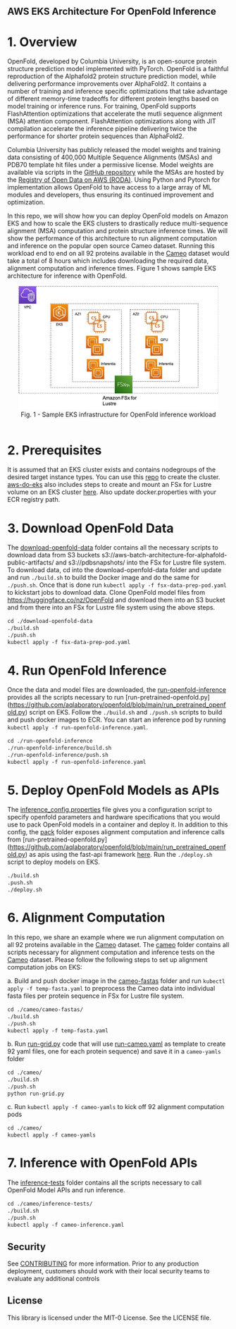 ## AWS EKS Architecture For OpenFold Inference

# 1. Overview
OpenFold, developed by Columbia University, is an open-source protein structure prediction model implemented with PyTorch. OpenFold is a faithful reproduction of the Alphafold2 protein structure prediction model, while delivering performance improvements over AlphaFold2. It contains a number of training and inference specific optimizations that take advantage of different memory-time tradeoffs for different protein lengths based on model training or inference runs. For training, OpenFold supports FlashAttention optimizations that accelerate the mutli sequence alignment (MSA) attention component. FlashAttention optimizations along with JIT compilation accelerate the inference pipeline delivering twice the performance for shorter protein sequences than AlphaFold2.

Columbia University has publicly released the model weights and training data consisting of 400,000 Multiple Sequence Alignments (MSAs) and PDB70 template hit files under a permissive license. Model weights are available via scripts in the [GitHub repository](https://github.com/aqlaboratory/openfold/blob/main/README.md) while the MSAs are hosted by the [Registry of Open Data on AWS (RODA)](https://registry.opendata.aws/openfold/). Using Python and Pytorch for implementation allows OpenFold to have access to a large array of ML modules and developers, thus ensuring its continued improvement and optimization.

In this repo, we will show how you can deploy OpenFold models on Amazon EKS and how to scale the EKS clusters to drastically reduce multi-sequence alignment (MSA) computation and protein structure inference times. We will show the performance of this architecture to run alignment computation and inference on the popular open source Cameo dataset. Running this workload end to end on all 92 proteins available in the [Cameo](https://www.cameo3d.org/) dataset would take a total of 8 hours which includes downloading the required data, alignment computation and inference times. Figure 1 shows sample EKS architecture for inference with OpenFold.

<div align="center">
<img src="./Achitecture.png" width="90%">
<br/>
Fig. 1 - Sample EKS infrastructure for OpenFold inference workload
</div>
<br/>


# 2. Prerequisites
It is assumed that an EKS cluster exists and contains nodegroups of the desired target instance types. You can use this [repo](https://github.com/aws-samples/aws-do-eks) to create the cluster. [aws-do-eks](https://github.com/aws-samples/aws-do-eks) also includes steps to create and mount an FSx for Lustre volume on an EKS cluster [here](https://github.com/aws-samples/aws-do-eks/tree/main/Container-Root/eks/deployment/csi/fsx). Also update docker.properties with your ECR registry path.

# 3. Download OpenFold Data
The [download-openfold-data](https://github.com/aws-samples/aws-do-openfold-inference/tree/main/download-openfold-data) folder contains all the necessary scripts to download data from S3 buckets s3://aws-batch-architecture-for-alphafold-public-artifacts/ and s3://pdbsnapshots/ into the FSx for Lustre
file system. To download data, cd into the download-openfold-data folder and update <ECR-registry-path> and run `./build.sh` to build the Docker image and do the same for `./push.sh`. Once that is done run `kubectl apply -f fsx-data-prep-pod.yaml` to kickstart jobs to download data. Clone OpenFold model files from https://huggingface.co/nz/OpenFold and download them into an S3 bucket and from there into an FSx for Lustre file system using the above steps. 
  
```console
cd ./download-openfold-data
./build.sh
./push.sh
kubectl apply -f fsx-data-prep-pod.yaml
```
  
# 4. Run OpenFold Inference
Once the data and model files are downloaded, the [run-openfold-inference](https://github.com/aws-samples/aws-do-openfold-inference/tree/main/run-openfold-inference) provides all the scripts necessary to run [run-pretrained-openfold.py] (https://github.com/aqlaboratory/openfold/blob/main/run_pretrained_openfold.py) script on EKS. Follow the `./build.sh` and `./push.sh` scripts to build and push docker images to ECR. You can start an inference pod by running `kubectl apply -f run-openfold-inference.yaml`.
 
```console
cd ./run-openfold-inference
./run-openfold-inference/build.sh
./run-openfold-inference/push.sh
kubectl apply -f run-openfold-inference.yaml
```
  
# 5. Deploy OpenFold Models as APIs
The [inference_config.properties](https://github.com/aws-samples/aws-do-openfold-inference/blob/main/inference_config.properties) file gives you a configuration script to specify openfold parameters and hardware specifications that you would use to pack OpenFold models in a container and deploy it. In addition to this config, the [pack](https://github.com/aws-samples/aws-do-openfold-inference/tree/main/pack) folder exposes alignment computation and inference calls from [run-pretrained-openfold.py] (https://github.com/aqlaboratory/openfold/blob/main/run_pretrained_openfold.py) as apis using the fast-api framework [here](https://github.com/aws-samples/aws-do-openfold-inference/blob/main/pack/fastapi-server.py). Run the `./deploy.sh` script to deploy models on EKS.
  
```console
./build.sh
.push.sh
./deploy.sh
```
  
# 6. Alignment Computation
In this repo, we share an example where we run alignment computation on all 92 proteins available in the [Cameo](https://www.cameo3d.org/) dataset. The [cameo](https://github.com/aws-samples/aws-do-openfold-inference/tree/main/cameo) folder contains all scripts necessary for alignment computation and inference tests on the [Cameo](https://www.cameo3d.org/) dataset. Please follow the following steps to set up alignment computation jobs on EKS:
  
a. Build and push docker image in the [cameo-fastas](https://github.com/aws-samples/aws-do-openfold-inference/tree/main/cameo/cameo-fastas) folder and run `kubectl apply -f temp-fasta.yaml` to preprocess the Cameo data into individual fasta files per protein sequence in FSx for Lustre file system.
  
```console
cd ./cameo/cameo-fastas/
./build.sh
./push.sh
kubectl apply -f temp-fasta.yaml
```
  
b. Run [run-grid.py](https://github.com/aws-samples/aws-do-openfold-inference/blob/main/cameo/run-grid.py) code that will use [run-cameo.yaml](https://github.com/aws-samples/aws-do-openfold-inference/blob/main/cameo/run-cameo.yaml) as template to create 92 yaml files, one for each protein sequence) and save it in a `cameo-yamls` folder
  
```console
cd ./cameo/
./build.sh
./push.sh
python run-grid.py
```

c. Run `kubectl apply -f cameo-yamls` to kick off 92 alignment computation pods
  
```console
cd ./cameo/
kubectl apply -f cameo-yamls
```
  
# 7. Inference with OpenFold APIs
The [inference-tests](https://github.com/aws-samples/aws-do-openfold-inference/tree/main/cameo/inference-tests) folder contains all the scripts necessary to call OpenFold Model APIs and run inference.
  
```console
cd ./cameo/inference-tests/
./build.sh
./push.sh
kubectl apply -f cameo-inference.yaml
```

## Security

See [CONTRIBUTING](CONTRIBUTING.md#security-issue-notifications) for more information. Prior to any production deployment, customers should work with their local security teams to evaluate any additional controls

## License

This library is licensed under the MIT-0 License. See the LICENSE file.


